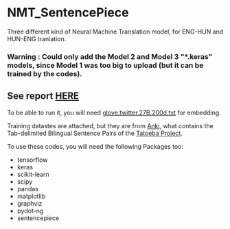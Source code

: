 # NMT_SentencePiece

Three different kind of Neural Machine Translation model, for ENG-HUN and HUN-ENG tranlation.

### Warning : Could only add the Model 2 and Model 3 "*.keras" models, since Model 1 was too big to upload (but it can be trained by the codes).

## See report [HERE](NMT_report_MV.pdf)

To be able to run it, you will need [glove.twitter.27B.200d.txt](https://www.kaggle.com/datasets/larryfreeman/glove-twitter-27b-200d-txt) for embedding.

Training datastes are attached, but they are from [Anki](http://www.manythings.org/anki/), what contains the Tab-delimited Bilingual Sentence Pairs of the [Tatoeba Project](https://tatoeba.org/).

To use these codes, you will need the following Packages too:
- tensorflow
- keras
- scikit-learn
- scipy
- pandas
- matplotlib
- graphviz
- pydot-ng
- sentencepiece
  
